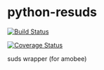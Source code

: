 python-resuds
=============

[![Build Status](https://travis-ci.org/AppsFuel/python-resuds.png?branch=master)](https://travis-ci.org/AppsFuel/python-resuds)

[![Coverage Status](https://coveralls.io/repos/AppsFuel/python-resuds/badge.png?branch=master)](https://coveralls.io/r/AppsFuel/python-resuds)

suds wrapper (for amobee)
